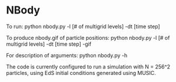 # NBody

To run: python nbody.py -l [# of multigrid levels] -dt [time step]

To produce nbody.gif of particle positions: python nbody.py -l [# of multigrid levels] -dt [time step] -gif

For description of arguments: python nbody.py -h

The code is currently configured to run a simulation with N = 256^2 particles, using EdS initial conditions generated using MUSIC.


